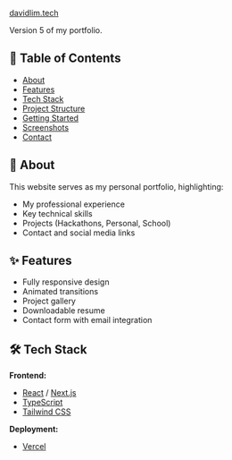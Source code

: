 [davidlim.tech](https://www.davidlim.tech/)

Version 5 of my portfolio.

## 📌 Table of Contents
- [About](#about)
- [Features](#features)
- [Tech Stack](#tech-stack)
- [Project Structure](#project-structure)
- [Getting Started](#getting-started)
- [Screenshots](#screenshots)
- [Contact](#contact)

## 🧠 About
This website serves as my personal portfolio, highlighting:
- My professional experience
- Key technical skills
- Projects (Hackathons, Personal, School)
- Contact and social media links

## ✨ Features
- Fully responsive design
- Animated transitions
- Project gallery
- Downloadable resume
- Contact form with email integration

## 🛠️ Tech Stack
**Frontend:**  
- [React](https://reactjs.org/) / [Next.js](https://nextjs.org/)
- [TypeScript](https://www.typescriptlang.org/)
- [Tailwind CSS](https://tailwindcss.com/)  

**Deployment:**  
- [Vercel](https://vercel.com/)
